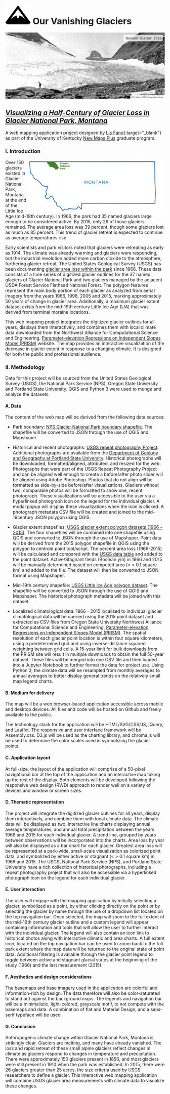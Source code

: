 # ![logo](/icons/mountainReadme.svg) Our Vanishing Glaciers

![Boulder Glacier in 1913](/photos/Boulder-1913.jpg)

## [*Visualizing a Half-Century of Glacier Loss in Glacier National Park, Montana*](https://efano.github.io/GNP-glaciers)

A web mapping application project designed by [Lis Fano](https://efano.github.io/){:target="_blank"} as part of the University of Kentucky [New Maps Plus](https://newmapsplus.as.uky.edu/) graduate program.

### I. Introduction

<img align="right" src="/photos/montana.jpg" height="170">

Over 150 glaciers existed in Glacier National Park, Montana at the end of the Little Ice Age (mid-19th century). In 1966, the park had 35 named glaciers large enough to be considered active. By 2015, only 26 of those glaciers remained. The average area loss was 39 percent, though some glaciers lost as much as 85 percent. This trend of glacier retreat is expected to continue as average temperatures rise.

Early scientists and park visitors noted that glaciers were retreating as early as 1914. The climate was already warming and glaciers were responding, but the industrial revolution added more carbon dioxide to the atmosphere, furthering glacier retreat. The United States Geological Survey (USGS) has been documenting [glacier area loss within the park](https://www.usgs.gov/centers/norock/science/retreat-glaciers-glacier-national-park?qt-science_center_objects=0#qt-science_center_objects) since 1966. These data consists of a time series of digitized glacier outlines for the 37 named glaciers of Glacier National Park and two glaciers managed by the adjacent USDA Forest Service Flathead National Forest. The polygon features represent the main body portion of each glacier as analyzed from aerial imagery from the years 1966, 1998, 2005 and 2015, marking approximately 50 years of change in glacier area. Additionally, a maximum glacier extent dataset exists from the mid-19th century Little Ice Age (LIA) that was derived from terminal moraine locations.

This web mapping project integrates the digitized glacier outlines for all years, displays them interactively, and combines them with local climate data downloaded from the Northwest Alliance for Computational Science and Engineering, [Parameter-elevation Regressions on Independent Slopes Model (PRISM)](http://prism.oregonstate.edu/) website. The map provides an interactive visualization of the decrease in glacier extent in response to a changing climate. It is designed for both the public and professional audience.

### II. Methodology

Data for this project will be sourced from the United States Geological Survey (USGS), the National Park Service (NPS), Oregon State University and Portland State University. QGIS and Python 3 were used to munge and analyze the datasets.

#### A. Data

The content of the web map will be derived from the following data sources:

* Park boundary: [NPS Glacier National Park boundary shapefile](https://public-nps.opendata.arcgis.com/datasets/nps-boundary-1/data?orderBy=UNIT_CODE&page=17). The shapefile will be converted to JSON through the use of QGIS and Mapshaper.

* Historical and recent photographs: [USGS repeat photography Project](https://www.usgs.gov/centers/norock/science/repeat-photography-project?qt-science_center_objects=0#qt-science_center_objects).  Additional photographs are available from the [Department of Geology and Geography at Portland State University](http://glaciers.us/image-galleries/lewis-range-mt.html). Historical photographs will be downloaded, formatted/aligned, attributed, and resized for the web. Photographs that were part of the USGS Repeat Photography Project and can be aligned well enough to create a before/after photo slider will be aligned using Adobe Photoshop. Photos that do not align will be formatted as side-by-side before/after visualizations. Glaciers without two, comparable photos will be formatted to show one, recent photograph. These visualizations will be accessible to the user via a hyperlinked photograph icon on the legend for the individual glacier. A modal popup will display these visualizations when the icon is clicked. A photograph metadata CSV file will be created and joined to the mid-19century JSON polygon using QGIS.

* Glacier extent shapefiles: [USGS glacier extent polygon datasets (1966 - 2015)](https://www.sciencebase.gov/catalog/item/58af7022e4b01ccd54f9f542). The four shapefiles will be combined into one shapefile using QGIS and converted to JSON through the use of Mapshaper. Point data will be derived from the 2015 polygon shapefile in QGIS using the polygon to centroid point tool/script. The percent area loss (1966-2015) will be calculated and compared with the [USGS data table](https://www.usgs.gov/data-tools/area-named-glaciers-glacier-national-park-gnp-and-flathead-national-forest-fnf-including) and added to the point dataset. Active/Stagnant fields (Boolean y/n) in 1966 and 2015 will be manually determined based on computed area (< > 0.1 square km) and added to the file. The dataset will then be converted to JSON format using Mapshaper.

* Mid-19th century shapefile: [USGS Little Ice Age polygon dataset](https://www.sciencebase.gov/catalog/item/5b194f1ce4b092d965237f5f). The shapefile will be converted to JSON through the use of QGIS and Mapshaper. The historical photograph metadata will be joined with this dataset.

* Localized climatological data: 1966 - 2015 localized to individual glacier climatological data will be queried using the 2015 point dataset and extracted as CSV files from Oregon State University Northwest Alliance for Computational Science and Engineering, [Parameter-elevation Regressions on Independent Slopes Model (PRISM)](http://prism.oregonstate.edu/). The spatial resolution of each glacier point location is within four square kilometers, using a predetermined grid and using inverse-distance squared weighting between grid cells. A 15-year limit for bulk downloads from the PRISM site will result in multiple downloads to obtain the full 50-year dataset. These files will be merged into one CSV file and then loaded into a Jupyter Notebook to further format the data for project use. Using Python 3, the climate data will be resampled from monthly averages to annual averages to better display general trends on the relatively small map legend charts.

#### B. Medium for delivery

The map will be a web browser-based application accessible across mobile and desktop devices. All files and code will be hosted on Github and freely available to the public.

The technology stack for the application will be HTML/SVG/CSS/JS, jQuery, and Leaflet. The responsive and user interface framework will be Assembly.css. D3.js will be used as the charting library, and chroma.js will be used to determine the color scales used in symbolizing the glacier points.

#### C. Application layout

At full-size, the layout of the application will comprise of a 50-pixel navigational bar at the top of the application and an interactive map taking up the rest of the display.  Both elements will be developed following the responsive web design (RWD) approach to render well on a variety of devices and window or screen sizes.

#### D. Thematic representation

The project will integrate the digitized glacier outlines for all years, display them interactively, and combine them with local climate data. The climate data will be displayed as two, interactive line charts displaying annual average temperatures, and annual total precipitation between the years 1966 and 2015 for each individual glacier. A trend line, grouped by years between observations will be incorporated into the charts. Area loss by year will also be displayed as a bar chart for each glacier. Greatest area loss will be represented at a park-wide, small-scale visualization as colorized point data, and symbolized by either active or stagnant (< > 0.1 square km) in 1966 and 2015. The USGS, National Park Service (NPS), and Portland State University have a rich collection of historical photographs, including a repeat photography project that will also be accessible via a hyperlinked photograph icon on the legend for each individual glacier.

#### E. User interaction

The user will engage with the mapping application by initially selecting a glacier, symbolized as a point, by either clicking directly on the point or by selecting the glacier by name through the use of a dropdown list located on the top navigation bar. Once selected, the map will zoom to the full extent of the mid-19th century glacier outline and a custom legend will appear containing information and tools that will allow the user to further interact with the individual glacier. The legend will also contain an icon link to historical photos along with interactive climatic and area charts. A full extent icon, located on the top navigation bar can be used to zoom back to the full park extent where the map data will be returned to the original state of point data. Additional filtering is available through the glacier point legend to toggle between active and stagnant glacial states at the beginning of the study (1966) and the last measurement (2015).

#### F. Aesthetics and design considerations

The basemaps and base imagery used in the application are colorful and information-rich by design. The data therefore will also be color-saturated to stand out against the background maps. The legends and navigation bar will be a minimalistic, light-colored, grayscale motif, to not compete with the basemaps and data. A combination of flat and Material Design, and a sans-serif typeface will be used.

#### G. Conclusion

Anthropogenic climate change within Glacier National Park, Montana is strikingly clear. Glaciers are melting, and many have already vanished. The loss and rapid retreat of these small alpine glaciers reflect changes in climate as glaciers respond to changes in temperature and precipitation. There were approximately 150 glaciers present in 1850, and most glaciers were still present in 1910 when the park was established. In 2015, there were 26 glaciers greater than 25 acres, the size criteria used by USGS researchers to define a glacier. This interactive web mapping application will combine USGS glacier area measurements with climate data to visualize these changes.
